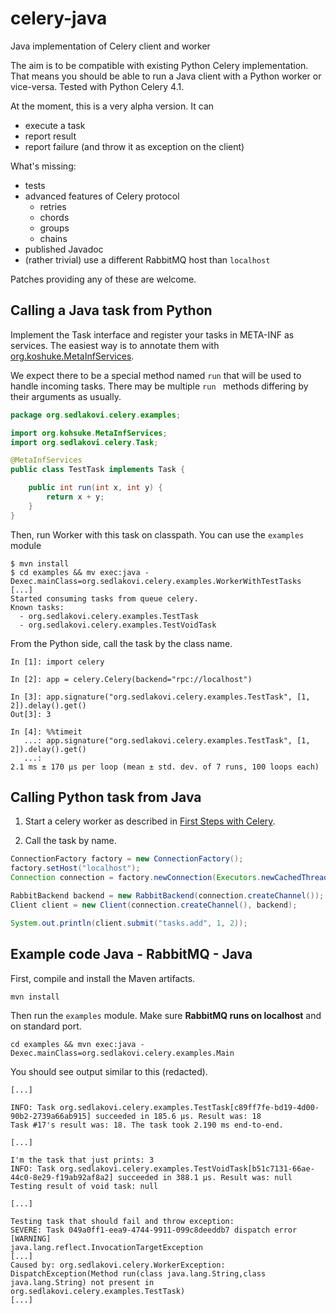 # celery-java
Java implementation of Celery client and worker

The aim is to be compatible with existing Python Celery implementation. That means you should be able
to run a Java client with a Python worker or vice-versa. Tested with Python Celery 4.1.

At the moment, this is a very alpha version. It can 

- execute a task
- report result
- report failure (and throw it as exception on the client)

What's missing:

- tests
- advanced features of Celery protocol
    - retries
    - chords
    - groups
    - chains
- published Javadoc
- (rather trivial) use a different RabbitMQ host than `localhost`

Patches providing any of these are welcome.

## Calling a Java task from Python

Implement the Task interface and register your tasks in META-INF as services. The easiest way is to annotate them
with [org.koshuke.MetaInfServices](http://metainf-services.kohsuke.org/).

We expect there to be a special method named `run` that will be used to handle incoming tasks. There may be multiple 
`run ` methods differing by their arguments as usually.

```java
package org.sedlakovi.celery.examples;

import org.kohsuke.MetaInfServices;
import org.sedlakovi.celery.Task;

@MetaInfServices
public class TestTask implements Task {

    public int run(int x, int y) {
        return x + y;
    }
}
```

Then, run Worker with this task on classpath. You can use the `examples` module

    $ mvn install
    $ cd examples && mv exec:java -Dexec.mainClass=org.sedlakovi.celery.examples.WorkerWithTestTasks
    [...]
    Started consuming tasks from queue celery.
    Known tasks:
      - org.sedlakovi.celery.examples.TestTask
      - org.sedlakovi.celery.examples.TestVoidTask

From the Python side, call the task by the class name.

```
In [1]: import celery

In [2]: app = celery.Celery(backend="rpc://localhost")

In [3]: app.signature("org.sedlakovi.celery.examples.TestTask", [1, 2]).delay().get()
Out[3]: 3

In [4]: %%timeit
   ...: app.signature("org.sedlakovi.celery.examples.TestTask", [1, 2]).delay().get()
   ...: 
2.1 ms ± 170 µs per loop (mean ± std. dev. of 7 runs, 100 loops each)
```

## Calling Python task from Java

1. Start a celery worker as described in [First Steps with Celery](http://docs.celeryproject.org/en/latest/getting-started/first-steps-with-celery.html).

2. Call the task by name.

```java
ConnectionFactory factory = new ConnectionFactory();
factory.setHost("localhost");
Connection connection = factory.newConnection(Executors.newCachedThreadPool());

RabbitBackend backend = new RabbitBackend(connection.createChannel());
Client client = new Client(connection.createChannel(), backend);

System.out.println(client.submit("tasks.add", 1, 2));
```

## Example code Java - RabbitMQ - Java

First, compile and install the Maven artifacts.

    mvn install

Then run the `examples` module. Make sure **RabbitMQ runs on localhost** and on standard port.

    cd examples && mvn exec:java -Dexec.mainClass=org.sedlakovi.celery.examples.Main

You should see output similar to this (redacted).

    [...]

    INFO: Task org.sedlakovi.celery.examples.TestTask[c89ff7fe-bd19-4d00-90b2-2739a66ab915] succeeded in 185.6 μs. Result was: 18
    Task #17's result was: 18. The task took 2.190 ms end-to-end.

    [...]

    I'm the task that just prints: 3
    INFO: Task org.sedlakovi.celery.examples.TestVoidTask[b51c7131-66ae-44c0-8e29-f19ab92af8a2] succeeded in 388.1 μs. Result was: null
    Testing result of void task: null

    [...]

    Testing task that should fail and throw exception:
    SEVERE: Task 049a0ff1-eea9-4744-9911-099c8deeddb7 dispatch error
    [WARNING]
    java.lang.reflect.InvocationTargetException
    [...]
    Caused by: org.sedlakovi.celery.WorkerException: DispatchException(Method run(class java.lang.String,class java.lang.String) not present in org.sedlakovi.celery.examples.TestTask)
    [...]
